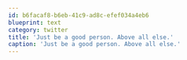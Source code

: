 ```yaml
---
id: b6facaf8-b6eb-41c9-ad8c-efef034a4eb6
blueprint: text
category: twitter
title: 'Just be a good person. Above all else.'
caption: 'Just be a good person. Above all else.'
---
```

